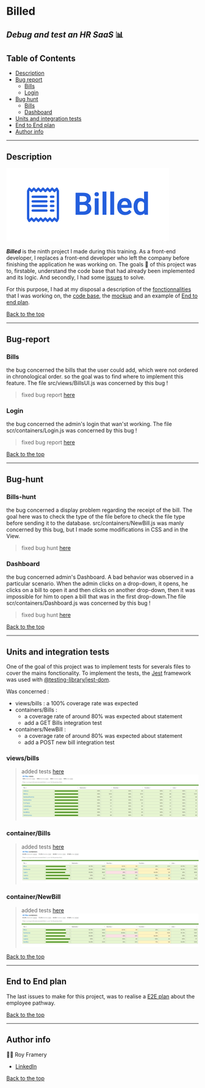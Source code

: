 # Billed

## _Debug and test an HR SaaS_ 📊

## Table of Contents
  - [Description](#description)
  - [Bug report](#bug-report)
    - [Bills](#bills)
    - [Login](#login)
  - [Bug hunt](#bug-hunt)
    - [Bills](#bills-hunt)
    - [Dashboard](#dashboard)
  - [Units and integration tests](#units-and-integration-tests)
  - [End to End plan](#end-to-end-plan)
  - [Author info](#author-info)
---

## Description
![Legend](./readMe/billed.png)

__*Billed*__ is the ninth project I made during this training. As a front-end developer, I replaces a front-end developer who left the company before finishing the application he was working on. The goals 🎯 of this project was to, firstable, understand the code base that had already been implemented and its logic. And secondly, I had some [issues](https://www.notion.so/a7a612fc166747e78d95aa38106a55ec?v=2a8d3553379c4366b6f66490ab8f0b90) to solve.   

For this purpose, I had at my disposal a description of the [fonctionnalities](./readMe/fonctionalities.pdf) that I was working on, the [code base](https://github.com/OpenClassrooms-Student-Center/Billed-app-FR), the [mockup](https://www.figma.com/file/xqeE1ZKlHUWi2Efo8r73NK/UI-Design-Les-Petits-Plats-FR) and an example of [End to end plan](./readMe/e2e_plan.pdf).

[Back to the top](#billed)

---

## Bug-report

### Bills

the bug concerned the bills that the user could add, which were not ordered in chronological order. so the goal was to find where to implement this feature. The file src/views/BillsUI.js was concerned by this bug !

> fixed bug report [here](https://github.com/Roy-Framery-s-Openclassrooms-projects/RoyFramery_9_031221/commit/6846028b9b3e6c3914aa5dbf764d998ef5a521f7)

### Login

the bug concerned the admin's login that wan'st working. The file scr/containers/Login.js was concerned by this bug !

> fixed bug report [here](https://github.com/Roy-Framery-s-Openclassrooms-projects/RoyFramery_9_031221/commit/7fedf340373056ba380a5922814ab3c8ed90132d)

[Back to the top](#billed)

---
## Bug-hunt
### Bills-hunt
the bug concerned a display problem regarding the receipt of the bill. The goal here was to check the type of the file before to check the file type before sending it to the database. src/containers/NewBill.js was manly concerned by this bug, but I made some modifications in CSS and in the View.

> fixed bug hunt [here](https://github.com/Roy-Framery-s-Openclassrooms-projects/RoyFramery_9_031221/commit/05c2dbd5d24db0c2eafda3c93be72322a40f7487)

### Dashboard
the bug concerned admin's Dashboard. A bad behavior was observed in a particular scenario. When the admin clicks on a drop-down, it opens, he clicks on a bill to open it and then clicks on another drop-down, then it was impossible for him to open a bill that was in the first drop-down.The file scr/containers/Dashboard.js was concerned by this bug !

> fixed bug hunt [here](https://github.com/Roy-Framery-s-Openclassrooms-projects/RoyFramery_9_031221/commit/05c2dbd5d24db0c2eafda3c93be72322a40f7487)

[Back to the top](#billed)

---
## Units and integration tests
One of the goal of this project was to implement tests for severals files to cover the mains fonctionality.
To implement the tests, the [Jest](https://jestjs.io/fr/) framework was used with [@testing-library/jest-dom](https://testing-library.com/).


Was concerned :
- views/bills : a 100% coverage rate was expected
- containers/Bills : 
  - a coverage rate of around 80% was expected about statement 
  - add a GET Bills integration test
- containers/NewBill : 
  - a coverage rate of around 80% was expected about statement
  - add a POST new bill integration test

### views/bills
> added tests [here](https://github.com/Roy-Framery-s-Openclassrooms-projects/RoyFramery_9_031221/commit/f74f585c3377ec997c17313f0ab89632dd64193e)
> ![Legend](./readMe/views.png)
### container/Bills
> added tests [here](https://github.com/Roy-Framery-s-Openclassrooms-projects/RoyFramery_9_031221/blob/main/src/__tests__/Bills.js)
> ![Legend](./readMe/containers.png)
### container/NewBill
> added tests [here](https://github.com/Roy-Framery-s-Openclassrooms-projects/RoyFramery_9_031221/blob/main/src/__tests__/NewBill.js)
> ![Legend](./readMe/containers.png)

[Back to the top](#billed)

---
## End to End plan

The last issues to make for this project, was to realise a [E2E plan](./readMe/employee_E2E_plan.pdf) about the employee pathway.

[Back to the top](#billed)

---

## Author info 
🧑‍🎓 Roy Framery
- [LinkedIn](https://www.linkedin.com/in/roy-framery/)

[Back to the top](#billed)